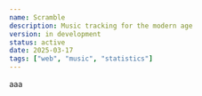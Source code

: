 ```yaml
---
name: Scramble
description: Music tracking for the modern age
version: in development
status: active
date: 2025-03-17
tags: ["web", "music", "statistics"]
---
```


aaa
